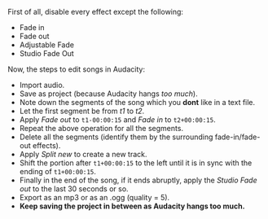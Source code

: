 First of all, disable every effect except the following:

 - Fade in
 - Fade out
 - Adjustable Fade
 - Studio Fade Out


Now, the steps to edit songs in Audacity:

 - Import audio.
 - Save as project (because Audacity hangs *too much*).
 - Note down the segments of the song which you **dont** like in a text file.
 - Let the first segment be from *t1* to *t2*.
 - Apply *Fade out* to `t1-00:00:15` and *Fade in* to `t2+00:00:15`.
 - Repeat the above operation for all the segments.
 - Delete all the segments (identify them by the surrounding fade-in/fade-out effects).
 - Apply *Split new* to create a new track.
 - Shift the portion after `t1+00:00:15` to the left until it is in sync with the ending of `t1+00:00:15`.
 - Finally in the end of the song, if it ends abruptly, apply the *Studio Fade out* to the last 30 seconds or so.
 - Export as an mp3 or as an .ogg (quality = 5).
 - **Keep saving the project in between as Audacity hangs too much.**
